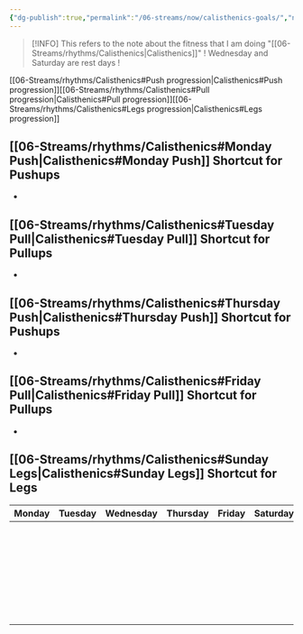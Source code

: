 ```yaml
---
{"dg-publish":true,"permalink":"/06-streams/now/calisthenics-goals/","noteIcon":"","created":"2025-09-07T11:53:33.426+02:00","updated":"2025-09-07T17:25:33.362+02:00"}
---
```



>[!INFO]
>This refers to the note about the fitness that I am doing "[[06-Streams/rhythms/Calisthenics\|Calisthenics]]"
>! Wednesday and Saturday are rest days !

[[06-Streams/rhythms/Calisthenics#Push progression\|Calisthenics#Push progression]][[06-Streams/rhythms/Calisthenics#Pull progression\|Calisthenics#Pull progression]][[06-Streams/rhythms/Calisthenics#Legs progression\|Calisthenics#Legs progression]]

[[06-Streams/rhythms/Calisthenics#Monday Push\|Calisthenics#Monday Push]] Shortcut for Pushups
-
-
[[06-Streams/rhythms/Calisthenics#Tuesday Pull\|Calisthenics#Tuesday Pull]] Shortcut for Pullups
-
-
[[06-Streams/rhythms/Calisthenics#Thursday Push\|Calisthenics#Thursday Push]] Shortcut for Pushups
-
-
[[06-Streams/rhythms/Calisthenics#Friday Pull\|Calisthenics#Friday Pull]] Shortcut for Pullups
-
-
[[06-Streams/rhythms/Calisthenics#Sunday Legs\|Calisthenics#Sunday Legs]] Shortcut for Legs
-

| Monday | Tuesday | Wednesday | Thursday | Friday | Saturday | Sunday             |
| ------ | ------- | --------- | -------- | ------ | -------- | ------------------ |
|        |         |           |          |        |          | <center>x</center> |
|        |         |           |          |        |          |                    |
|        |         |           |          |        |          |                    |
|        |         |           |          |        |          |                    |
|        |         |           |          |        |          |                    |
|        |         |           |          |        |          |                    |
|        |         |           |          |        |          |                    |
|        |         |           |          |        |          |                    |
|        |         |           |          |        |          |                    |
|        |         |           |          |        |          |                    |
|        |         |           |          |        |          |                    |
|        |         |           |          |        |          |                    |
|        |         |           |          |        |          |                    |
|        |         |           |          |        |          |                    |
|        |         |           |          |        |          |                    |
|        |         |           |          |        |          |                    |
|        |         |           |          |        |          |                    |
|        |         |           |          |        |          |                    |
|        |         |           |          |        |          |                    |
|        |         |           |          |        |          |                    |
|        |         |           |          |        |          |                    |
|        |         |           |          |        |          |                    |
|        |         |           |          |        |          |                    |
|        |         |           |          |        |          |                    |
|        |         |           |          |        |          |                    |
|        |         |           |          |        |          |                    |
|        |         |           |          |        |          |                    |




































